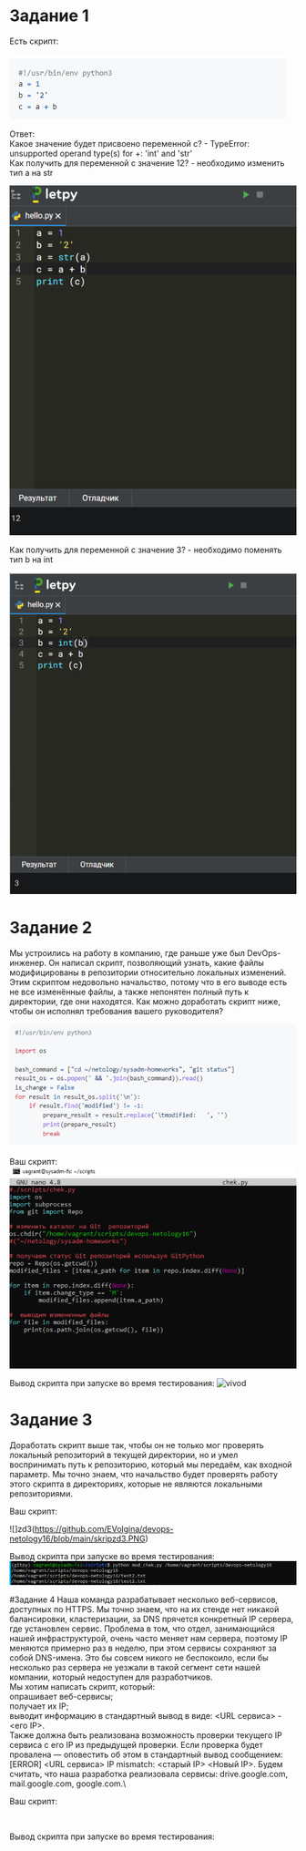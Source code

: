 # Задание 1
Есть скрипт:

![sript](https://github.com/EVolgina/devops-netology16/blob/main/skropt1.PNG)

Ответ:\
Какое значение будет присвоено переменной c? - TypeError: unsupported operand type(s) for +: 'int' and 'str'\
Как получить для переменной c значение 12? - необходимо изменить тип a на str

![dz1](https://github.com/EVolgina/devops-netology16/blob/main/zd1-1.PNG)

Как получить для переменной c значение 3? - необходимо поменять тип b на int

![dz1-2](https://github.com/EVolgina/devops-netology16/blob/main/zd-2.PNG)

# Задание 2
Мы устроились на работу в компанию, где раньше уже был DevOps-инженер. Он написал скрипт, позволяющий узнать, какие файлы модифицированы в репозитории относительно локальных изменений. Этим скриптом недовольно начальство, потому что в его выводе есть не все изменённые файлы, а также непонятен полный путь к директории, где они находятся.
Как можно доработать скрипт ниже, чтобы он исполнял требования вашего руководителя?

![zd2](https://github.com/EVolgina/devops-netology16/blob/main/zd2.PNG)

Ваш скрипт:
![skr](https://github.com/EVolgina/devops-netology16/blob/main/zadane%202.PNG)

Вывод скрипта при запуске во время тестирования:
![vivod]()


# Задание 3
Доработать скрипт выше так, чтобы он не только мог проверять локальный репозиторий в текущей директории, но и умел воспринимать путь к репозиторию, который мы передаём, как входной параметр. Мы точно знаем, что начальство будет проверять работу этого скрипта в директориях, которые не являются локальными репозиториями.

Ваш скрипт:

![]zd3(https://github.com/EVolgina/devops-netology16/blob/main/skripzd3.PNG)

Вывод скрипта при запуске во время тестирования:
![zd3vivod](https://github.com/EVolgina/devops-netology16/blob/main/zd3vivod.PNG)

#Задание 4
Наша команда разрабатывает несколько веб-сервисов, доступных по HTTPS. Мы точно знаем, что на их стенде нет никакой балансировки, кластеризации, за DNS прячется конкретный IP сервера, где установлен сервис.
Проблема в том, что отдел, занимающийся нашей инфраструктурой, очень часто меняет нам сервера, поэтому IP меняются примерно раз в неделю, при этом сервисы сохраняют за собой DNS-имена. Это бы совсем никого не беспокоило, если бы несколько раз сервера не уезжали в такой сегмент сети нашей компании, который недоступен для разработчиков.\
Мы хотим написать скрипт, который:\
опрашивает веб-сервисы;\
получает их IP;\
выводит информацию в стандартный вывод в виде: <URL сервиса> - <его IP>.\
Также должна быть реализована возможность проверки текущего IP сервиса c его IP из предыдущей проверки. Если проверка будет провалена — оповестить об этом в стандартный вывод сообщением: [ERROR] <URL сервиса> IP mismatch: <старый IP> <Новый IP>. Будем считать, что наша разработка реализовала сервисы: drive.google.com, mail.google.com, google.com.\

Ваш скрипт:

![]()

Вывод скрипта при запуске во время тестирования:
![]()
